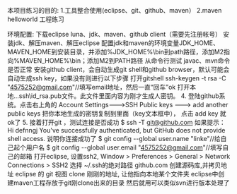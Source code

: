 本项目练习的目的:
1.工具整合使用(eclipse、git、github、maven）
2.maven helloworld 工程练习



环境配置:
下载eclipse luna、jdk、maven、github client（需要先注册帐号）
安装jdk、解压maven、解压eclipse
配置jdk和maven的环境变量JDK_HOME、MAVEN_HOME到安装目录，并添加%JDK_HOME%\bin到path路径，添加M2指向%MAVEN_HOME%\bin；添加M2到PATH路径
从命令行测试 javac、mvn命令是否正常
安装github client，会自动生成git shell和github browser，默认可能会自动生成ssh key，如果没有则进行以下步骤
打开gitshell
ssh-keygen -t rsa -C "4575252@gmail.com"//填写email地址，然后一直“回车”ok
打开本地..\.ssh\id_rsa.pub文件。此文件里面内容为刚才生成人密钥。
4. 登陆github系统。点击右上角的 Account Settings--->SSH Public keys ---> add another public keys
把你本地生成的密钥复制到里面（key文本框中）， 点击 add key 就ok了
5. 接着打开git ，测试连接是否成功
$ ssh -T git@github.com
如果提示：Hi defnngj You've successfully authenticated, but GitHub does not provide shell access. 说明你连接成功了
$ git config --global user.name "linke"//给自己起个用户名
$ git config --global user.email  "4575252@gmail.com"//填写自己的邮箱
打开eclipse, 设置ssh2,  Window > Preferences > General > Network Connections > SSH2  选择 ~/.ssh的绝对路径
github.com 创建源码库,并拷贝地址
eclipse 的 git 视图 clone 刚刚的地址, 让他指向本地某个文件夹
eclipse中创建maven工程存放于git刚clone出来的目录
然后就用可以类似svn进行版本处理了